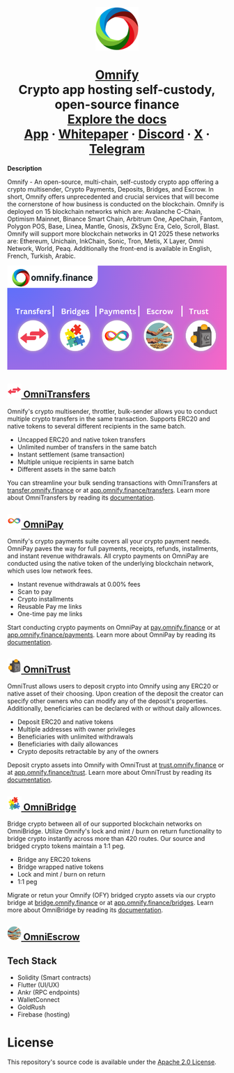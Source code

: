 <p align="center">
  <a href="https://omnify.finance"><img align="center" alt="Omnify" src="https://raw.githubusercontent.com/OmniKobra/Omnify/refs/heads/main/assets/logo3.png" width="100"></a>
  <h1 align="center"><a href="https://omnify.finance">Omnify</a><br>Crypto app hosting self-custody, open-source finance<br>
  <a href="https://omnify.gitbook.io/omnify-docs" rel="dofollow"><strong>Explore the docs</strong></a>
    <br/>
    <a href="https://app.omnify.finance">App</a>
    ·
    <a href="https://whitepaper.omnify.finance">Whitepaper</a>
    ·
    <a href="https://discord.gg/mFuTUw4gv3">Discord</a>
    ·
    <a href="https://x.com/omnifyfi">X</a>
    ·
    <a href="https://t.me/omnifyfinance">Telegram</a>
    <br />
</h1>
</p>
<strong>Description</strong>
<p>Omnify - An open-source, multi-chain, self-custody crypto app offering a crypto multisender, Crypto Payments, Deposits, Bridges, and Escrow. In short, Omnify offers unprecedented and crucial services that will become the cornerstone of how business is conducted on the blockchain. Omnify is deployed on 15 blockchain networks which are: Avalanche C-Chain, Optimism Mainnet, Binance Smart Chain, Arbitrum One, ApeChain, Fantom, Polygon POS, Base, Linea, Mantle, Gnosis, ZkSync Era, Celo, Scroll, Blast. Omnify will support more blockchain networks in Q1 2025 these networks are: Ethereum, Unichain, InkChain, Sonic, Tron, Metis, X Layer, Omni Network, World, Peaq. Additionally the front-end is available in English, French, Turkish, Arabic.</p>

![Image](https://raw.githubusercontent.com/OmniKobra/Omnify/refs/heads/main/assets/cropped-shrinked.png)
<h2><a href="https://transfer.omnify.finance"><img alt="OmniTransfers" src="https://raw.githubusercontent.com/OmniKobra/Omnify/refs/heads/main/assets/omnitransfer.png" width="32">  OmniTransfers</a></h2>
<p>
Omnify's crypto multisender, throttler, bulk-sender allows you to conduct multiple crypto transfers in the same transaction. Supports ERC20 and native tokens to several different recipients in the same batch.<br>
</p>

* Uncapped ERC20 and native token transfers
* Unlimited number of transfers in the same batch
* Instant settlement (same transaction)
* Multiple unique recipients in same batch
* Different assets in the same batch
<p>
You can streamline your bulk sending transactions with OmniTransfers at <a href="https://transfer.omnify.finance">transfer.omnify.finance</a> or at <a href="https://app.omnify.finance/transfers">app.omnify.finance/transfers</a>. Learn more about OmniTransfers by reading its <a href="https://omnify.gitbook.io/omnify-docs/deep-dive/omnitransfers">documentation</a>.
</p>

<h2><a href="https://pay.omnify.finance"><img alt="OmniPay" src="https://raw.githubusercontent.com/OmniKobra/Omnify/refs/heads/main/assets/omnipay.png" width="32">  OmniPay</a></h2>
<p>
Omnify's crypto payments suite covers all your crypto payment needs. OmniPay paves the way for full payments, receipts, refunds, installments, and instant revenue withdrawals. All crypto payments on OmniPay are conducted using the native token of the underlying blockchain network, which uses low network fees.<br>
</p>

* Instant revenue withdrawals at 0.00% fees
* Scan to pay
* Crypto installments
* Reusable Pay me links
* One-time pay me links
<p>
Start conducting crypto payments on OmniPay at <a href="https://pay.omnify.finance">pay.omnify.finance</a> or at <a href="https://app.omnify.finance/payments">app.omnify.finance/payments</a>. Learn more about OmniPay by reading its <a href="https://omnify.gitbook.io/omnify-docs/deep-dive/omnipay">documentation</a>.
</p>

<h2><a href="https://trust.omnify.finance"><img alt="OmniTrust" src="https://raw.githubusercontent.com/OmniKobra/Omnify/refs/heads/main/assets/omnitrust.png" width="32">  OmniTrust</a></h2>
<p>
OmniTrust allows users to deposit crypto into Omnify using any ERC20 or native asset of their choosing. Upon creation of the deposit the creator can specify other owners who can modify any of the deposit's properties. Additionally, beneficiaries can be declared with or without daily allownces.
</p>

* Deposit ERC20 and native tokens
* Multiple addresses with owner privileges
* Beneficiaries with unlimited withdrawals
* Beneficiaries with daily allowances
* Crypto deposits retractable by any of the owners
<p>
Deposit crypto assets into Omnify with OmniTrust at <a href="https://trust.omnify.finance">trust.omnify.finance</a> or at <a href="https://app.omnify.finance/trust">app.omnify.finance/trust</a>. Learn more about OmniTrust by reading its <a href="https://omnify.gitbook.io/omnify-docs/deep-dive/omnitrust">documentation</a>.
</p>

<h2><a href="https://bridge.omnify.finance"><img alt="OmniBridge" src="https://raw.githubusercontent.com/OmniKobra/Omnify/refs/heads/main/assets/omnibridge.png" width="32">  OmniBridge</a></h2>
<p>
Bridge crypto between all of our supported blockchain networks on OmniBridge. Utilize Omnify's lock and mint / burn on return functionality to bridge crypto instantly across more than 420 routes. Our source and bridged crypto tokens maintain a 1:1 peg.
</p>

* Bridge any ERC20 tokens
* Bridge wrapped native tokens
* Lock and mint / burn on return
* 1:1 peg
<p>
Migrate or retun your Omnify (OFY) bridged crypto assets via our crypto bridge at <a href="https://bridge.omnify.finance">bridge.omnify.finance</a> or at <a href="https://app.omnify.finance/bridges">app.omnify.finance/bridges</a>. Learn more about OmniBridge by reading its <a href="https://omnify.gitbook.io/omnify-docs/deep-dive/omnibridge">documentation</a>.
</p>

<h2><a href="https://escrow.omnify.finance"><img alt="OmniEscrow" src="https://raw.githubusercontent.com/OmniKobra/Omnify/refs/heads/main/assets/omniescrow.png" width="32">  OmniEscrow</a></h2>

## Tech Stack

- Solidity (Smart contracts)
- Flutter (UI/UX)
- Ankr (RPC endpoints)
- WalletConnect 
- GoldRush 
- Firebase (hosting)

# License

This repository's source code is available under the [Apache 2.0 License](LICENSE).
